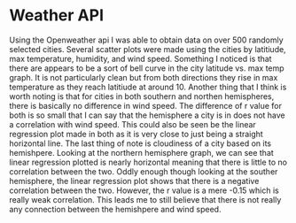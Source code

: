 # Weather API
Using the Openweather api I was able to obtain data on over 500 randomly selected cities. Several scatter plots were made using the cities by latitiude, max temperature, 
humidity, and wind speed. Something I noticed is that there are appears to be a sort of bell curve in the city latitude vs. max temp graph. It is not particularly 
clean but from both directions they rise in max temperature as they reach latitiude at around 10. Another thing that I think is worth noting is that for cities in 
both southern and northen hemispheres, there is basically no difference in wind speed. The difference of r value for both is so small that I can say that the 
hemisphere a city is in does not have a correlation with wind speed. This could also be seen be the linear regression plot made in both as it is very close to just being 
a straight horizontal line. The last thing of note is cloudiness of a city based on its hemishpere. Looking at the northern hemisphere graph, we can see that linear 
regression plotted is nearly horizontal meaning that there is little to no correlation between the two. Oddly enough though looking at the souther hemisphere, 
the linear regression plot shows that there is a negative correlation between the two. However, the r value is a mere -0.15 which is really weak correlation. This 
leads me to still believe that there is not really any connection between the hemishpere and wind speed.
